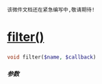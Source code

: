     该微件文档还在紧急编写中,敬请期待!
[filter()](http://twinh.github.com/widget/api/filter)
=====================================================



### 
```php
void filter($name, $callback)
```

##### 参数

